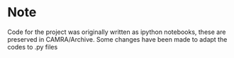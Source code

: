 # Note
Code for the project was originally written as ipython notebooks, these are preserved in CAMRA/Archive. Some changes have been made to adapt the codes to .py files